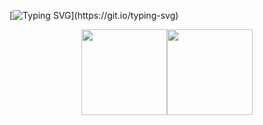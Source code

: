 [![Typing SVG](https://readme-typing-svg.herokuapp.com?size=25&duration=2200&color=3fc1c9&vCenter=true&width=200&height=40&lines=✨Rage,rage+against+the+dying+of+the+light.)](https://git.io/typing-svg)

<div align="center">
<span>  </span>
<img align="" height="137px" src="https://github-readme-stats.vercel.app/api?username=0xCAFEBABE0&hide_title=true&hide_border=true&show_icons=true&include_all_commits=true&line_height=21&bg_color=0,EC6C6C,FFD479,FFFC79,73FA79&theme=graywhite" /><img align="" height="137px" src="https://github-readme-stats.vercel.app/api/top-langs/?username=0xCAFEBABE0&hide_title=true&hide_border=true&layout=compact&bg_color=0,73FA79,73FDFF,D783FF&theme=graywhite" />
<span>  </span>
</div>


<!--
**oongrider/oongrider** is a ✨ _special_ ✨ repository because its `README.md` (this file) appears on your GitHub profile.

Here are some ideas to get you started:

- 🔭 I’m currently working on ...
- 🌱 I’m currently learning ...
- 👯 I’m looking to collaborate on ...
- 🤔 I’m looking for help with ...
- 💬 Ask me about ...
- 📫 How to reach me: ...
- 😄 Pronouns: ...
- ⚡ Fun fact: ...
-->
